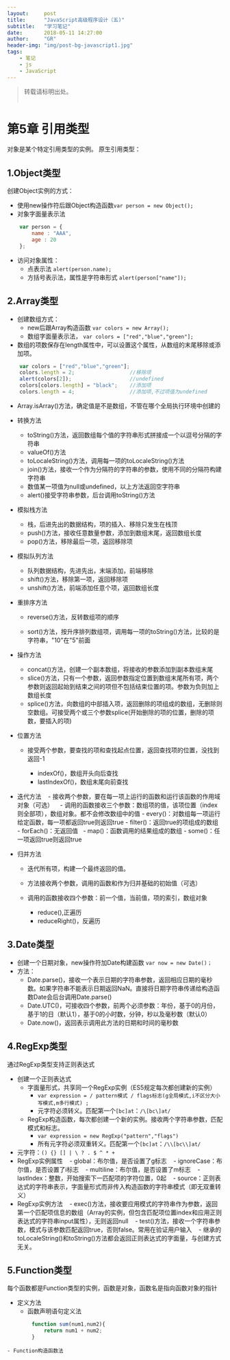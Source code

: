 ```yaml
---
layout:     post
title:      "JavaScript高级程序设计（五)"
subtitle:   "学习笔记"          
date:       2018-05-11 14:27:00
author:     "GR"
header-img: "img/post-bg-javascript1.jpg"
tags:
    - 笔记
    - js
    - JavaScript
---
```

> 转载请标明出处。<br><br>

# 第5章 引用类型
对象是某个特定引用类型的实例。
原生引用类型：
## 1.Object类型
创建Object实例的方式：
- 使用new操作符后跟Object构造函数`var person = new Object();`
- 对象字面量表示法
```javascript
    var person = {
        name : "AAA",
        age : 20
    };
```
- 访问对象属性：
    - 点表示法 `alert(person.name);`
    - 方括号表示法，属性是字符串形式 `alert(person["name"]);`

## 2.Array类型
- 创建数组方式：
    - new后跟Array构造函数 `var colors = new Array();`
    - 数组字面量表示法， `var colors = ["red","blue","green"];`
- 数组的项数保存在length属性中，可以设置这个属性，从数组的末尾移除或添加项。
```javascript
    var colors = ["red","blue","green"];
    colors.length = 2;                  //移除项
    alert(colors[2]);                   //undefined
    colors[colors.length] = "black";    //添加项
    colors.length = 4;                  //添加项,不过项值为undefined
```

- Array.isArray()方法，确定值是不是数组，不管在哪个全局执行环境中创建的
- 转换方法
    - toString()方法，返回数组每个值的字符串形式拼接成一个以逗号分隔的字符串
    - valueOf()方法
    - toLocaleString()方法，调用每一项的toLocaleString()方法
    - join()方法，接收一个作为分隔符的字符串的参数，使用不同的分隔符构建字符串
    - 数值某一项值为null或undefined，以上方法返回空字符串 
    - alert()接受字符串参数，后台调用toString()方法
    
- 模拟栈方法
    - 栈，后进先出的数据结构，项的插入、移除只发生在栈顶
    - push()方法，接收任意数量参数，添加到数组末尾，返回数组长度
    - pop()方法，移除最后一项，返回移除项

- 模拟队列方法
    - 队列数据结构，先进先出，末端添加，前端移除
    - shift()方法，移除第一项，返回移除项
    - unshift()方法，前端添加任意个项，返回数组长度

- 重排序方法
    - reverse()方法，反转数组项的顺序</p>
    - sort()方法，按升序排列数组项，调用每一项的toString()方法，比较的是字符串，"10"在"5"前面</p>

- 操作方法
    - concat()方法，创建一个副本数组，将接收的参数添加到副本数组末尾
    - slice()方法，只有一个参数，返回参数指定位置到数组末尾所有项，两个参数则返回起始到结束之间的项但不包括结束位置的项。参数为负则加上数组长度
    - splice()方法，向数组的中部插入项，返回删除的项组成的数组，无删除则空数组。可接受两个或三个参数splice(开始删除的项的位置，删除的项数，要插入的项)
- 位置方法
    - 接受两个参数，要查找的项和查找起点位置，返回查找项的位置，没找到返回-1</p>
        - indexOf()，数组开头向后查找
        - lastIndexOf()，数组末尾向前查找

- 迭代方法
    - 接收两个参数，要在每一项上运行的函数和运行该函数的作用域对象（可选）
    - 调用的函数接收三个参数：数组项的值，该项位置（index则全部项），数组对象。都不会修改数组中的值
        - every()：对数组每一项运行给定函数，每一项都返回true则返回true
        - filter()：返回true的项组成的数组
        - forEach()：无返回值
        - map()：函数调用的结果组成的数组
        - some()：任一项返回true则返回true
    
- 归并方法
    - 迭代所有项，构建一个最终返回的值。</p>
    - 方法接收两个参数，调用的函数和作为归并基础的初始值（可选）</p>
    - 调用的函数接收四个参数：前一个值，当前值，项的索引，数组对象</p> 
        - reduce(),正遍历
        - reduceRight()，反遍历

## 3.Date类型
- 创建一个日期对象，new操作符加Date构建函数 `var now = new Date()；`
- 方法：
    - Date.parse()，接收一个表示日期的字符串参数，返回相应日期的毫秒数。如果字符串不能表示日期返回NaN。直接将日期字符串传递给构造函数Date会后台调用Date.parse()
    - Date.UTC()，可接收四个参数，前两个必须参数：年份，基于0的月份，基于1的日（默认1），基于0的小时数，分钟，秒以及毫秒数（默认0）
    - Date.now()，返回表示调用此方法的日期和时间的毫秒数

## 4.RegExp类型
通过RegExp类型支持正则表达式
- 创建一个正则表达式
    - 字面量形式，共享同一个RegExp实例（ES5规定每次都创建新的实例） 
        - `var expression = / pattern模式 / flags标志(g全局模式,i不区分大小写模式,m多行模式) ;`
        - 元字符必须转义。匹配第一个`[bc]at`：`/\[bc\]at/`
    - RegExp构造函数，每次都创建一个新的实例。接收两个字符串参数，匹配模式和标志。
        - `var expression = new RegExp("pattern","flags")`
        - 所有元字符必须双重转义。匹配第一个`[bc]at`：`/\\[bc\\]at/`
- 元字符：`() {} [] | \ ? . $ ^ * + `
- RegExp实例属性
    - global：布尔值，是否设置了g标志
    - ignoreCase：布尔值，是否设置了i标志
    - multiline：布尔值，是否设置了m标志
    - lastIndex：整数，开始搜索下一匹配项的字符位置，0起
    - source：正则表达式的字符串表示，字面量形式而非传入构造函数的字符串模式（即无双重转义）
- RegExp实例方法
    - exec()方法，接收要应用模式的字符串作为参数，返回第一个匹配项信息的数组（Array的实例，但包含匹配项位置index和应用正则表达式的字符串input属性），无则返回null
    - test()方法，接收一个字符串参数，模式与该参数匹配返回true，否则false。常用在验证用户输入
    - 继承的toLocaleString()和toString()方法都会返回正则表达式的字面量，与创建方式无关。

## 5.Function类型
每个函数都是Function类型的实例，函数是对象，函数名是指向函数对象的指针
- 定义方法
    - 函数声明语句定义法 
```javascript
        function sum(num1,num2){
            return num1 + num2;
        }
```
    - Function构造函数法
        

